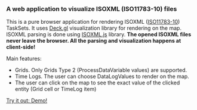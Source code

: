### A web application to visualize ISOXML (ISO11783-10) files

This is a pure browser application for rendering ISOXML ([ISO11783-10](https://www.iso.org/standard/61581.html)) TaskSets. It uses [Deck.gl](https://deck.gl/) visualization library for rendering on the map. ISOXML parsing is done using [ISOXML.js](https://github.com/dev4Agriculture/isoxml-js) library. **The opened ISOXML files never leave the browser. All the parsing and visualization happens at client-side!**

Main features:
  * Grids. Only Grids Type 2 (ProcessDataVariable values) are supported.
  * Time Logs. The user can choose DataLogValues to render on the map.
  * The user can click on the map to see the exact value of the clicked entity (Grid cell or TimeLog item)

[Try it out: Demo!](https://d3emrh4jlarcc4.cloudfront.net/index.html)